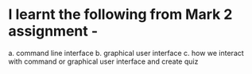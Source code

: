 # I learnt the following from Mark 2 assignment -
a. command line interface
b. graphical user interface
c. how we interact with command or graphical user interface and create quiz